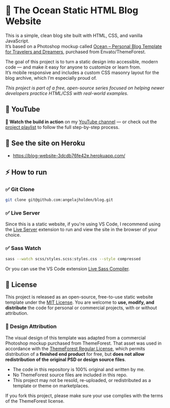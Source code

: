 # :ocean: The Ocean Static HTML Blog Website

This is a simple, clean blog site built with HTML, CSS, and vanilla JavaScript.  
It’s based on a Photoshop mockup called [Ocean – Personal Blog Template for Travelers and Dreamers](https://themeforest.net/item/ocean-personal-blog-template-for-travelers-and-dreamers-/15702539), purchased from Envato/ThemeForest.

The goal of this project is to turn a static design into accessible, modern code — and make it easy for anyone to customize or learn from.  
It’s mobile responsive and includes a custom CSS masonry layout for the blog archive, which I’m especially proud of.

_This project is part of a free, open-source series focused on helping newer developers practice HTML/CSS with real-world examples._

## :red_circle: YouTube

:movie_camera: **Watch the build in action** on my [YouTube channel](https://www.youtube.com/@angelajholden) — or check out the [project playlist](https://www.youtube.com/playlist?list=PLiEcEGGtRVumb3GPMVk2JYG687ysA3vN9) to follow the full step-by-step process.

## :link: See the site on Heroku

-   https://blog-website-3dcdb76fe42e.herokuapp.com/

## :zap: How to run

### :white_check_mark: Git Clone

```bash
git clone git@github.com:angelajholden/blog.git
```

### :white_check_mark: Live Server

Since this is a static website, if you're using VS Code, I recommend using the [Live Server](https://marketplace.visualstudio.com/items?itemName=ritwickdey.LiveServer) extension to run and view the site in the browser of your choice.

### :white_check_mark: Sass Watch

```bash
sass --watch scss/styles.scss:styles.css --style compressed
```

Or you can use the VS Code extension [Live Sass Compiler](https://marketplace.visualstudio.com/items?itemName=glenn2223.live-sass).

## :round_pushpin: License

This project is released as an open-source, free-to-use static website template under the [MIT License](LICENSE.md). You are welcome to **use, modify, and distribute** the code for personal or commercial projects, with or without attribution.

### 🎨 Design Attribution

The visual design of this template was adapted from a commercial Photoshop mockup purchased from ThemeForest. That asset was used in accordance with the [ThemeForest Regular License](https://themeforest.net/licenses/standard), which permits distribution of a **finished end product** for free, but **does not allow redistribution of the original PSD or design source files**.

-   The code in this repository is 100% original and written by me.
-   No ThemeForest source files are included in this repo.
-   This project may not be resold, re-uploaded, or redistributed as a template or theme on marketplaces.

If you fork this project, please make sure your use complies with the terms of the ThemeForest license.
